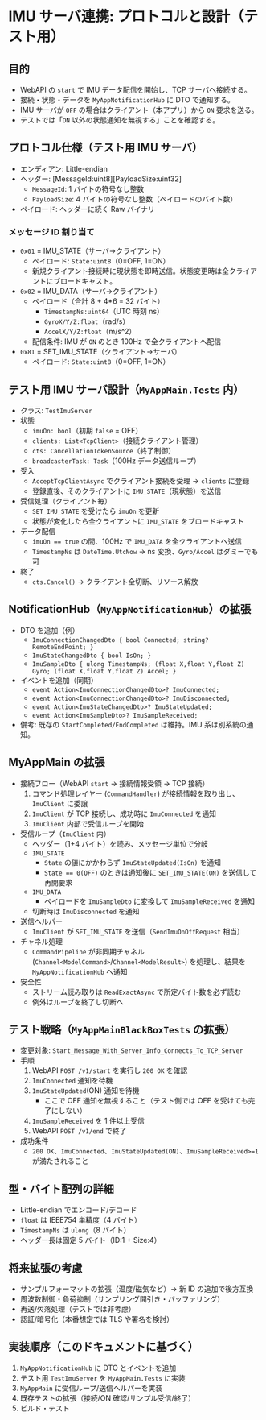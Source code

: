 # IMU サーバ連携: プロトコルと設計（テスト用）

## 目的
- WebAPI の `start` で IMU データ配信を開始し、TCP サーバへ接続する。
- 接続・状態・データを `MyAppNotificationHub` に DTO で通知する。
- IMU サーバが `OFF` の場合はクライアント（本アプリ）から `ON` 要求を送る。
- テストでは「`ON` 以外の状態通知を無視する」ことを確認する。

## プロトコル仕様（テスト用 IMU サーバ）
- エンディアン: Little-endian
- ヘッダー: [MessageId:uint8][PayloadSize:uint32]
  - `MessageId`: 1 バイトの符号なし整数
  - `PayloadSize`: 4 バイトの符号なし整数（ペイロードのバイト数）
- ペイロード: ヘッダーに続く Raw バイナリ

### メッセージ ID 割り当て
- `0x01` = IMU_STATE（サーバ→クライアント）
  - ペイロード: `State:uint8`（0=OFF, 1=ON）
  - 新規クライアント接続時に現状態を即時送信。状態変更時は全クライアントにブロードキャスト。
- `0x02` = IMU_DATA（サーバ→クライアント）
  - ペイロード（合計 8 + 4*6 = 32 バイト）
    - `TimestampNs:uint64`（UTC 時刻 ns）
    - `GyroX/Y/Z:float`（rad/s）
    - `AccelX/Y/Z:float`（m/s^2）
  - 配信条件: IMU が `ON` のとき 100Hz で全クライアントへ配信
- `0x81` = SET_IMU_STATE（クライアント→サーバ）
  - ペイロード: `State:uint8`（0=OFF, 1=ON）

## テスト用 IMU サーバ設計（`MyAppMain.Tests` 内）
- クラス: `TestImuServer`
- 状態
  - `imuOn: bool`（初期 `false` = OFF）
  - `clients: List<TcpClient>`（接続クライアント管理）
  - `cts: CancellationTokenSource`（終了制御）
  - `broadcasterTask: Task`（100Hz データ送信ループ）
- 受入
  - `AcceptTcpClientAsync` でクライアント接続を受理 → `clients` に登録
  - 登録直後、そのクライアントに `IMU_STATE`（現状態）を送信
- 受信処理（クライアント毎）
  - `SET_IMU_STATE` を受けたら `imuOn` を更新
  - 状態が変化したら全クライアントに `IMU_STATE` をブロードキャスト
- データ配信
  - `imuOn == true` の間、100Hz で `IMU_DATA` を全クライアントへ送信
  - `TimestampNs` は `DateTime.UtcNow` → ns 変換、`Gyro/Accel` はダミーでも可
- 終了
  - `cts.Cancel()` → クライアント全切断、リソース解放

## NotificationHub（`MyAppNotificationHub`）の拡張
- DTO を追加（例）
  - `ImuConnectionChangedDto { bool Connected; string? RemoteEndPoint; }`
  - `ImuStateChangedDto { bool IsOn; }`
  - `ImuSampleDto { ulong TimestampNs; (float X,float Y,float Z) Gyro; (float X,float Y,float Z) Accel; }`
- イベントを追加（同期）
  - `event Action<ImuConnectionChangedDto>? ImuConnected;`
  - `event Action<ImuConnectionChangedDto>? ImuDisconnected;`
  - `event Action<ImuStateChangedDto>? ImuStateUpdated;`
  - `event Action<ImuSampleDto>? ImuSampleReceived;`
- 備考: 既存の `StartCompleted/EndCompleted` は維持。IMU 系は別系統の通知。

## MyAppMain の拡張
- 接続フロー（WebAPI `start` → 接続情報受領 → TCP 接続）
  1. コマンド処理レイヤー (`CommandHandler`) が接続情報を取り出し、`ImuClient` に委譲
  2. `ImuClient` が TCP 接続し、成功時に `ImuConnected` を通知
  3. `ImuClient` 内部で受信ループを開始
- 受信ループ（`ImuClient` 内）
  - ヘッダー（1+4 バイト）を読み、メッセージ単位で分岐
  - `IMU_STATE`
    - `State` の値にかかわらず `ImuStateUpdated(IsOn)` を通知
    - `State == 0(OFF)` のときは通知後に `SET_IMU_STATE(ON)` を送信して再開要求
  - `IMU_DATA`
    - ペイロードを `ImuSampleDto` に変換して `ImuSampleReceived` を通知
  - 切断時は `ImuDisconnected` を通知
- 送信ヘルパー
  - `ImuClient` が `SET_IMU_STATE` を送信（`SendImuOnOffRequest` 相当）
- チャネル処理
  - `CommandPipeline` が非同期チャネル (`Channel<ModelCommand>`/`Channel<ModelResult>`) を処理し、結果を `MyAppNotificationHub` へ通知
- 安全性
  - ストリーム読み取りは `ReadExactAsync` で所定バイト数を必ず読む
  - 例外はループを終了し切断へ

## テスト戦略（`MyAppMainBlackBoxTests` の拡張）
- 変更対象: `Start_Message_With_Server_Info_Connects_To_TCP_Server`
- 手順
  1. WebAPI `POST /v1/start` を実行し `200 OK` を確認
  2. `ImuConnected` 通知を待機
  3. `ImuStateUpdated`(ON) 通知を待機
     - ここで OFF 通知を無視すること（テスト側では OFF を受けても完了にしない）
  4. `ImuSampleReceived` を 1 件以上受信
  5. WebAPI `POST /v1/end` で終了
- 成功条件
  - `200 OK`、`ImuConnected`、`ImuStateUpdated(ON)`、`ImuSampleReceived>=1` が満たされること

## 型・バイト配列の詳細
- Little-endian でエンコード/デコード
- `float` は IEEE754 単精度（4 バイト）
- `TimestampNs` は `ulong`（8 バイト）
- ヘッダー長は固定 5 バイト（ID:1 + Size:4）

## 将来拡張の考慮
- サンプルフォーマットの拡張（温度/磁気など）→ 新 ID の追加で後方互換
- 周波数制御・負荷抑制（サンプリング間引き・バッファリング）
- 再送/欠落処理（テストでは非考慮）
- 認証/暗号化（本番想定では TLS や署名を検討）

## 実装順序（このドキュメントに基づく）
1. `MyAppNotificationHub` に DTO とイベントを追加
2. テスト用 `TestImuServer` を `MyAppMain.Tests` に実装
3. `MyAppMain` に受信ループ/送信ヘルパーを実装
4. 既存テストの拡張（接続/ON 確認/サンプル受信/終了）
5. ビルド・テスト
